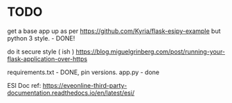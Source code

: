 
# TODO 

get a base app up as per https://github.com/Kyria/flask-esipy-example but python 3 style. - DONE!

do it secure style ( ish ) https://blog.miguelgrinberg.com/post/running-your-flask-application-over-https

requirements.txt - DONE, pin versions.
app.py - done

ESI Doc ref:
https://eveonline-third-party-documentation.readthedocs.io/en/latest/esi/

